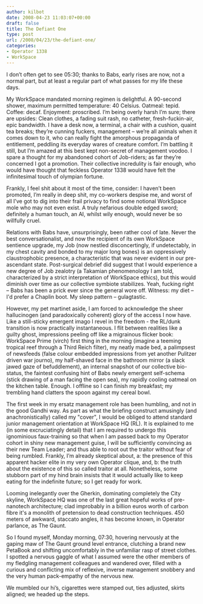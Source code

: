 ```yaml
---
author: kilbot
date: 2008-04-23 11:03:07+00:00
draft: false
title: The Defiant One
type: post
url: /2008/04/23/the-defiant-one/
categories:
- Operator 1338
- WorkSpace
---
```


I don’t often get to see 05:30; thanks to Babs, early rises are now, not a normal part, but at least a regular part of what passes for my life these days. 

My WorkSpace mandated morning regimen is delightful. A 90-second shower, maximum permitted temperature: 40 Celsius. Oatmeal: tepid. Coffee: decaf. Enjoyment: proscribed. I’m being overly harsh I’m sure; there are upsides: Clean clothes, a fading suit rash, no catheter, fresh-fuckin-air, epic bandwidth. I have a desk now, a terminal, a chair with a cushion, quaint tea breaks; they’re cunning fuckers, management – we’re all animals when it comes down to it, who can really fight the amorphous propaganda of entitlement, peddling its everyday wares of creature comfort. I’m battling it still, but I’m amazed at this best kept non-secret of management voodoo. I spare a thought for my abandoned cohort of Job-riders; as far they’re concerned I got a promotion. Their collective incredulity is fair enough, who would have thought that feckless Operator 1338 would have felt the infinitesimal touch of olympian fortune. 

Frankly, I feel shit about it most of the time, consider: I haven’t been promoted, I’m really in deep shit, my co-workers despise me, and worst of all I’ve got to dig into their frail privacy to find some notional WorkSpace mole who may not even exist. A truly nefarious double edged sword; definitely a human touch, an AI, whilst wily enough, would never be so willfully cruel. 

Relations with Babs have, unsurprisingly, been rather cool of late. Never the best conversationalist, and now the recipient of its own WorkSpace sentience upgrade, my Job (now nestled disconcertingly, if undetectably, in my chest cavity and bonded to my major long bones) is an oppressively claustrophobic presence, a characteristic that was never evident in our pre-ascendant state. Post-surgical debrief did suggest that I would experience a new degree of Job zealotry (a Takamian phenomenology I am told, characterized by a strict interpretation of WorkSpace ethics), but this would diminish over time as our collective symbiote stabilizes. Yeah, fucking right – Babs has been a prick ever since the general wore off. Witness: my diet – I'd prefer a Chaplin boot. My sleep pattern – gulagtastic. 

However, my pet martinet aside, I am forced to acknowledge the sheer hallucinogen (and paradoxically coherent) glory of the access I now have. Like a still-sticky emergent imago I revel in the freedom - the RL/dunk transition is now practically instantaneous. I flit between realities like a guilty ghost, impressions peeling off like a migrainous flicker book: WorkSpace Prime (virch) first thing in the morning (imagine a teeming tropical reef through a Third Reich filter), my neatly made bed, a palimpsest of newsfeeds (false colour embedded impressions from yet another Pulitzer driven war journo), my half-shaved face in the bathroom mirror (a slack jawed gaze of befuddlement), an internal snapshot of our collective bio-status, the faintest confusing hint of Babs newly emergent self-schema (stick drawing of a man facing the open sea), my rapidly cooling oatmeal on the kitchen table. Enough. I offline so I can finish my breakfast; my trembling hand clatters the spoon against my cereal bowl. 

The first week in my ersatz management role has been humbling, and not in the good Gandhi way. As part as what the briefing construct amusingly (and anachronistically) called my "cover", I would be obliged to attend standard junior management orientation at WorkSpace HQ (RL). It is explained to me (in some excruciatingly detail) that I am required to undergo this ignominious faux-training so that when I am passed back to my Operator cohort in shiny new management guise, I will be sufficiently convincing as their new Team Leader; and thus able to root out the traitor without fear of being rumbled. Frankly, I’m already skeptical about, a: the presence of this apparent hacker elite in my very own Operator clique, and, b: the truth about the existence of this so called traitor at all. Nonetheless, some stubborn part of my hind brain insists that it would actually like to keep eating for the indefinite future; so I get ready for work.

Looming inelegantly over the Gherkin, dominating completely the City skyline, WorkSpace HQ was one of the last great hopeful works of pre-nanotech architecture; clad improbably in a billion euros worth of carbon fibre it's a monolith of pretension to dead construction techniques. 450 meters of awkward, staccato angles, it has become known, in Operator parlance, as The Gaunt. 

So I found myself, Monday morning, 07:30, hovering nervously at the gaping maw of The Gaunt ground level entrance, clutching a brand new PetaBook and shifting uncomfortably in the unfamiliar rasp of street clothes. I spotted a nervous gaggle of what I assumed were the other members of my fledgling management colleagues and wandered over, filled with a curious and conflicting mix of reflexive, inverse management snobbery and the very human pack-empathy of the nervous new. 

We mumbled our hi’s, cigarettes were stamped out, ties adjusted, skirts aligned; we headed up the steps.


